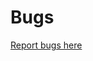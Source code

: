 # Bugs
[Report bugs here](https://github.com/NexusMCWasTaken/Bugs/issues/new?assignees=&labels=bug&template=bug_report.md&title=)
